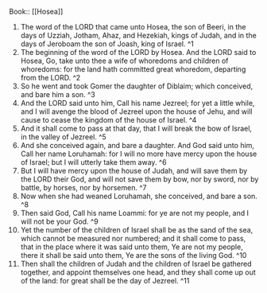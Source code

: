  Book:: [[Hosea]]
 1. The word of the LORD that came unto Hosea, the son of Beeri, in the days of Uzziah, Jotham, Ahaz, and Hezekiah, kings of Judah, and in the days of Jeroboam the son of Joash, king of Israel. ^1
 2. The beginning of the word of the LORD by Hosea. And the LORD said to Hosea, Go, take unto thee a wife of whoredoms and children of whoredoms: for the land hath committed great whoredom, departing from the LORD. ^2
 3. So he went and took Gomer the daughter of Diblaim; which conceived, and bare him a son. ^3
 4. And the LORD said unto him, Call his name Jezreel; for yet a little while, and I will avenge the blood of Jezreel upon the house of Jehu, and will cause to cease the kingdom of the house of Israel. ^4
 5. And it shall come to pass at that day, that I will break the bow of Israel, in the valley of Jezreel. ^5
 6. And she conceived again, and bare a daughter. And God said unto him, Call her name Loruhamah: for I will no more have mercy upon the house of Israel; but I will utterly take them away. ^6
 7. But I will have mercy upon the house of Judah, and will save them by the LORD their God, and will not save them by bow, nor by sword, nor by battle, by horses, nor by horsemen. ^7
 8. Now when she had weaned Loruhamah, she conceived, and bare a son. ^8
 9. Then said God, Call his name Loammi: for ye are not my people, and I will not be your God. ^9
 10. Yet the number of the children of Israel shall be as the sand of the sea, which cannot be measured nor numbered; and it shall come to pass, that in the place where it was said unto them, Ye are not my people, there it shall be said unto them, Ye are the sons of the living God. ^10
 11. Then shall the children of Judah and the children of Israel be gathered together, and appoint themselves one head, and they shall come up out of the land: for great shall be the day of Jezreel. ^11
